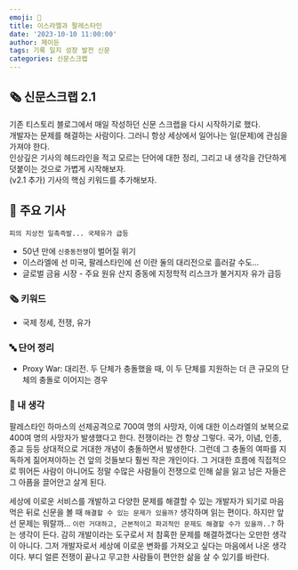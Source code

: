 ```yaml
---
emoji: 📰
title: 이스라엘과 팔레스타인
date: '2023-10-10 11:00:00'
author: 제이든
tags: 기록 일지 성장 발전 신문
categories: 신문스크랩
---
```


## 🗞️ 신문스크랩 2.1

기존 티스토리 블로그에서 매일 작성하던 신문 스크랩을 다시 시작하기로 했다.<br/>
개발자는 문제를 해결하는 사람이다. 그러니 항상 세상에서 일어나는 일(문제)에 관심을 가져야 한다.<br/>
인상깊은 기사의 헤드라인을 적고 모르는 단어에 대한 정리, 그리고 내 생각을 간단하게 덧붙이는 것으로 가볍게 시작해보자.<br/>
(v2.1 추가) 기사의 핵심 키워드를 추가해보자.

## 🌻 주요 기사

`피의 지상전 일촉즉발... 국제유가 급등`

- 50년 만에 `신중동전쟁`이 벌어질 위기
- 이스라엘에 선 미국, 팔레스타인에 선 이란 둘의 대리전으로 흘러갈 수도...
- 글로벌 금융 시장 - 주요 원유 산지 중동에 지정학적 리스크가 불거지자 유가 급등

### 🗞 키워드

- 국제 정세, 전쟁, 유가

### 🔤 단어 정리

- Proxy War: 대리전. 두 단체가 충돌했을 때, 이 두 단체를 지원하는 더 큰 규모의 단체의 충돌로 이어지는 경우

### 🤔 내 생각

팔레스타인 하마스의 선제공격으로 700여 명의 사망자, 이에 대한 이스라엘의 보복으로 400여 명의 사망자가 발생했다고 한다. 전쟁이라는 건 항상 그렇다. 국가, 이념, 인종, 종교 등등 상대적으로 거대한 개념이 충돌하면서 발생한다. 그런데 그 충돌의 여파를 지독하게 짊어져야하는 건 앞의 것들보다 훨씬 작은 개인이다. 그 거대한 흐름에 직접적으로 뛰어든 사람이 아니어도 정말 수많은 사람들이 전쟁으로 인해 삶을 잃고 남은 자들은 그 아픔을 끌어안고 살게 된다.

세상에 이로운 서비스를 개발하고 다양한 문제를 해결할 수 있는 개발자가 되기로 마음 먹은 뒤로 신문을 볼 때 `해결할 수 있는 문제가 있을까?` 생각하며 읽는 편이다. 하지만 앞선 문제는 뭐랄까... `이런 거대하고, 근본적이고 파괴적인 문제도 해결할 수가 있을까..?` 하는 생각이 든다. 감히 개발이라는 도구로서 저 참혹한 문제를 해결하겠다는 오만한 생각이 아니다. 그저 개발자로서 세상에 이로운 변화를 가져오고 싶다는 마음에서 나온 생각이다. 부디 얼른 전쟁이 끝나고 무고한 사람들이 편안한 삶을 살 수 있기를 바란다.

```toc

```
